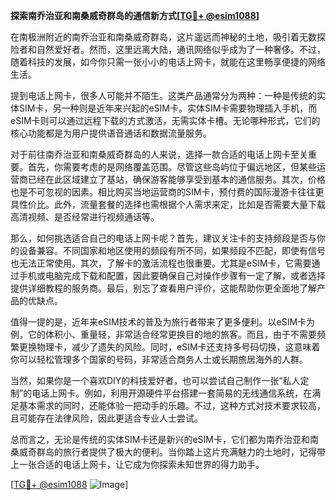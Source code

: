 **探索南乔治亚和南桑威奇群岛的通信新方式[[TG💪+ @esim1088](https://t.me/s/esim1088)]**

在南极洲附近的南乔治亚和南桑威奇群岛，这片遥远而神秘的土地，吸引着无数探险者和自然爱好者。然而，这里远离大陆，通讯网络似乎成为了一种奢侈。不过，随着科技的发展，如今你只需一张小小的电话上网卡，就能在这里畅享便捷的网络生活。

提到电话上网卡，很多人可能并不陌生。这类产品通常分为两种：一种是传统的实体SIM卡，另一种则是近年来兴起的eSIM卡。实体SIM卡需要物理插入手机，而eSIM卡则可以通过远程下载的方式激活，无需实体卡槽。无论哪种形式，它们的核心功能都是为用户提供语音通话和数据流量服务。

对于前往南乔治亚和南桑威奇群岛的人来说，选择一款合适的电话上网卡至关重要。首先，你需要考虑的是网络覆盖范围。尽管这些岛屿位于偏远地区，但某些运营商已经在此区域建立了基站，确保游客能够享受到基本的通信服务。其次，价格也是不可忽视的因素。相比购买当地运营商的SIM卡，预付费的国际漫游卡往往更具性价比。此外，流量套餐的选择也需根据个人需求来定，比如是否需要大量下载高清视频、是否经常进行视频通话等。

那么，如何挑选适合自己的电话上网卡呢？首先，建议关注卡的支持频段是否与你的设备兼容。不同国家和地区使用的频段有所不同，如果频段不匹配，即使有信号也无法正常使用。其次，了解卡的激活流程也很重要。尤其是eSIM卡，它需要通过手机或电脑完成下载和配置，因此要确保自己对操作步骤有一定了解，或者选择提供详细教程的服务商。最后，别忘了查看用户评价，这能帮助你更全面地了解产品的优缺点。

值得一提的是，近年来eSIM技术的普及为旅行者带来了更多便利。以eSIM卡为例，它的体积小、重量轻，非常适合经常更换目的地的旅客。而且，由于不需要频繁更换物理卡，减少了遗失的风险。同时，eSIM卡还支持多号码切换，这意味着你可以轻松管理多个国家的号码，非常适合商务人士或长期旅居海外的人群。

当然，如果你是一个喜欢DIY的科技爱好者，也可以尝试自己制作一张“私人定制”的电话上网卡。例如，利用开源硬件平台搭建一套简易的无线通信系统，在满足基本需求的同时，还能体验一把动手的乐趣。不过，这种方式对技术要求较高，且可能存在法律风险，因此更适合专业人士尝试。

总而言之，无论是传统的实体SIM卡还是新兴的eSIM卡，它们都为南乔治亚和南桑威奇群岛的旅行者提供了极大的便利。当你踏上这片充满魅力的土地时，记得带上一张合适的电话上网卡，让它成为你探索未知世界的得力助手。

[[TG💪+ @esim1088](https://t.me/s/esim1088) ![Image](https://i.postimg.cc/4NQfJmqS/Snipaste-2025-05-13-00-14-12.png)]